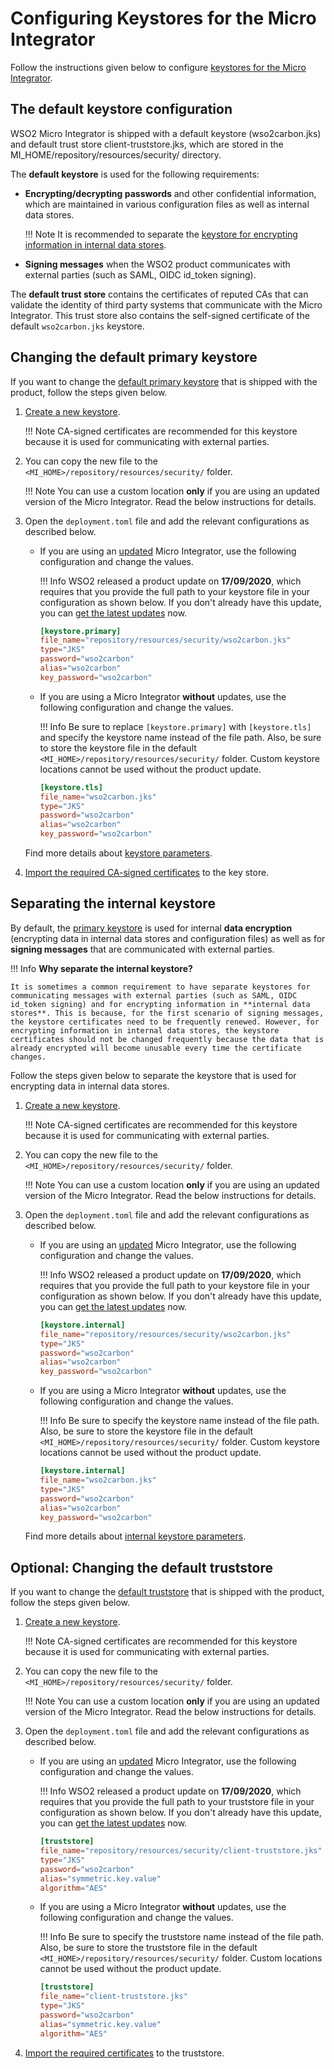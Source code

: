 # Configuring Keystores for the Micro Integrator

Follow the instructions given below to configure [keystores for the Micro Integrator]({{base_path}}/reference/mi-security-reference/using_keystores).

## The default keystore configuration
WSO2 Micro Integrator is shipped with a default keystore (wso2carbon.jks) and default trust store client-truststore.jks, which are stored in the MI_HOME/repository/resources/security/ directory. 

The **default keystore** is used for the following requirements:

* **Encrypting/decrypting passwords** and other confidential information, which are maintained in various configuration files as well as internal data stores.

    !!! Note 
        It is recommended to separate the [keystore for encrypting information in internal data stores](#separating-the-internal-keystore).

* **Signing messages** when the WSO2 product communicates with external parties (such as SAML, OIDC id_token signing).

The **default trust store** contains the certificates of reputed CAs that can validate the identity of third party systems that communicate with the Micro Integrator. This trust store also contains the self-signed certificate of the default `wso2carbon.jks` keystore.


## Changing the default primary keystore

If you want to change the [default primary keystore](#the-default-keystore-configuration) that is shipped with the product, follow the steps given below.

1. [Create a new keystore]({{base_path}}/install-and-setup/setup/mi-setup/security/creating_keystores). 

    !!! Note
        CA-signed certificates are recommended for this keystore because it is used for communicating with external parties.

2.  You can copy the new file to the `<MI_HOME>/repository/resources/security/` folder. 

    !!! Note
        You can use a custom location <b>only</b> if you are using an updated version of the Micro Integrator. Read the below instructions for details.

3. Open the `deployment.toml` file and add the relevant configurations as described below.

    -   If you are using an [updated](https://updates.docs.wso2.com/en/latest/updates/overview/) Micro Integrator, use the following configuration and change the values. 

        !!! Info
            WSO2 released a product update on <b>17/09/2020</b>, which requires that you provide the full path to your keystore file in your configuration as shown below. If you don't already have this update, you can [get the latest updates](https://updates.docs.wso2.com/en/latest/updates/overview/) now.

        ```toml
        [keystore.primary]
        file_name="repository/resources/security/wso2carbon.jks"
        type="JKS"
        password="wso2carbon"
        alias="wso2carbon"
        key_password="wso2carbon"
        ```

    -   If you are using a Micro Integrator <b>without</b> updates, use the following configuration and change the values. 

        !!! Info
            Be sure to replace `[keystore.primary]` with `[keystore.tls]` and specify the keystore name instead of the file path. Also, be sure to store the keystore file in the default `<MI_HOME>/repository/resources/security/` folder. Custom keystore locations cannot be used without the product update.

        ```toml
        [keystore.tls]
        file_name="wso2carbon.jks"
        type="JKS"
        password="wso2carbon"
        alias="wso2carbon"
        key_password="wso2carbon"
        ```

    Find more details about [keystore parameters]({{base_path}}/reference/config-catalog-mi).
    
3. [Import the required CA-signed certificates]({{base_path/install-and-setup/setup/mi-setup/security/importing_ssl_certificate) to the key store.

## Separating the internal keystore
By default, the [primary keystore](#the-default-keystore-configuration) is used for internal **data encryption** (encrypting data in internal data stores and configuration files) as well as for **signing messages** that are communicated with external parties.

!!! Info
    **Why separate the internal keystore?**
    
    It is sometimes a common requirement to have separate keystores for communicating messages with external parties (such as SAML, OIDC id_token signing) and for encrypting information in **internal data stores**. This is because, for the first scenario of signing messages, the keystore certificates need to be frequently renewed. However, for encrypting information in internal data stores, the keystore certificates should not be changed frequently because the data that is already encrypted will become unusable every time the certificate changes.

Follow the steps given below to separate the keystore that is used for encrypting data in internal data stores.

1. [Create a new keystore]({{base_path}}/install-and-setup/setup/mi-setup/security/creating_keystores). 

    !!! Note
        CA-signed certificates are recommended for this keystore because it is used for communicating with external parties.

2.  You can copy the new file to the `<MI_HOME>/repository/resources/security/` folder. 

    !!! Note
        You can use a custom location <b>only</b> if you are using an updated version of the Micro Integrator. Read the below instructions for details.

3.  Open the `deployment.toml` file and add the relevant configurations as described below.

    -   If you are using an [updated](https://updates.docs.wso2.com/en/latest/updates/overview/) Micro Integrator, use the following configuration and change the values. 

        !!! Info
            WSO2 released a product update on <b>17/09/2020</b>, which requires that you provide the full path to your keystore file in your configuration as shown below. If you don't already have this update, you can [get the latest updates](https://updates.docs.wso2.com/en/latest/updates/overview/) now.

        ```toml
        [keystore.internal]
        file_name="repository/resources/security/wso2carbon.jks"
        type="JKS"
        password="wso2carbon"
        alias="wso2carbon"
        key_password="wso2carbon"
        ```

    -   If you are using a Micro Integrator <b>without</b> updates, use the following configuration and change the values. 

        !!! Info
            Be sure to specify the keystore name instead of the file path. Also, be sure to store the keystore file in the default `<MI_HOME>/repository/resources/security/` folder. Custom keystore locations cannot be used without the product update.

        ```toml
        [keystore.internal]
        file_name="wso2carbon.jks"
        type="JKS"
        password="wso2carbon"
        alias="wso2carbon"
        key_password="wso2carbon"
        ```
    Find more details about [internal keystore parameters]({{base_path}}/reference/config-catalog-mi/#internal-keystore).
            
## Optional: Changing the default truststore
If you want to change the [default truststore](#the-default-keystore-configuration) that is shipped with the product, follow the steps given below.

1. [Create a new keystore]({{base_path}}/install-and-setup/setup/mi-setup/security/creating_keystores). 

    !!! Note
        CA-signed certificates are recommended for this keystore because it is used for communicating with external parties.

2.  You can copy the new file to the `<MI_HOME>/repository/resources/security/` folder. 

    !!! Note
        You can use a custom location <b>only</b> if you are using an updated version of the Micro Integrator. Read the below instructions for details.

3.  Open the `deployment.toml` file and add the relevant configurations as described below.

    -   If you are using an [updated](https://updates.docs.wso2.com/en/latest/updates/overview/) Micro Integrator, use the following configuration and change the values. 

        !!! Info
            WSO2 released a product update on <b>17/09/2020</b>, which requires that you provide the full path to your truststore file in your configuration as shown below. If you don't already have this update, you can [get the latest updates](https://updates.docs.wso2.com/en/latest/updates/overview/) now.

        ```toml
        [truststore]
        file_name="repository/resources/security/client-truststore.jks"
        type="JKS"
        password="wso2carbon"
        alias="symmetric.key.value"
        algorithm="AES"
        ```

    -   If you are using a Micro Integrator <b>without</b> updates, use the following configuration and change the values. 

        !!! Info
            Be sure to specify the truststore name instead of the file path. Also, be sure to store the truststore file in the default `<MI_HOME>/repository/resources/security/` folder. Custom locations cannot be used without the product update.

        ```toml
        [truststore]
        file_name="client-truststore.jks"
        type="JKS"
        password="wso2carbon"
        alias="symmetric.key.value"
        algorithm="AES"
        ```
            
3. [Import the required certificates]({{base_path/install-and-setup/setup/mi-setup/security/importing_ssl_certificate#importing-ssl-certificates-to-a-truststore) to the truststore.

